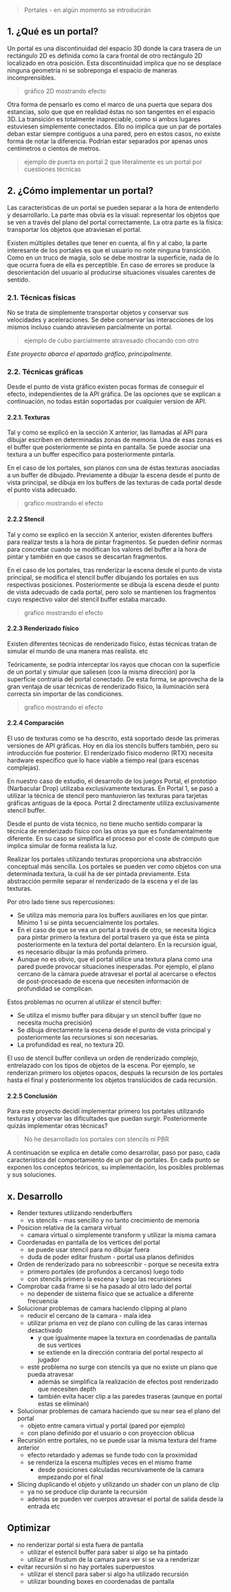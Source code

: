 > Portales - en algún momento se introducirán

## 1. ¿Qué es un portal?

Un portal es una discontinuidad del espacio 3D donde la cara trasera de un rectángulo 2D es definida como la cara frontal de otro rectángulo 2D localizado en otra posición. Esta discontinuidad implica que no se desplace ninguna geometría ni se sobreponga el espacio de maneras incomprensibles.

> gráfico 2D mostrando efecto

Otra forma de pensarlo es como el marco de una puerta que separa dos estancias, solo que que en realidad éstas no son tangentes en el espacio 3D. La transición es totalmente inapreciable, como si ambos lugares estuviesen simplemente conectados. Ello no implica que un par de portales deban estar siempre contiguos a una pared, pero en estos casos, no existe forma de notar la diferencia. Podrían estar separados por apenas unos centímetros o cientos de metros.

> ejemplo de puerta en portal 2 que literalmente es un portal por cuestiones técnicas

## 2. ¿Cómo implementar un portal?

Las características de un portal se pueden separar a la hora de entenderlo y desarrollarlo. La parte mas obvia es la visual: representar los objetos que se ven a través del plano del portal correctamente. La otra parte es la física: transportar los objetos que atraviesan el portal.

Existen múltiples detalles que tener en cuenta, al fin y al cabo, la parte interesante de los portales es que el usuario no note ninguna transición. Como en un truco de magia, solo se debe mostrar la superficie, nada de lo que ocurra fuera de ella es perceptible. En caso de errores se produce la desorientación del usuario al producirse situaciones visuales carentes de sentido.

### 2.1. Técnicas físicas
No se trata de simplemente transportar objetos y conservar sus velocidades y aceleraciones. Se debe conservar las interacciones de los mismos incluso cuando atraviesen parcialmente un portal.

> ejemplo de cubo parcialmente atravesado chocando con otro

*Este proyecto abarca el apartado gráfico, principalmente.*

### 2.2. Técnicas gráficas
Desde el punto de vista gráfico existen pocas formas de conseguir el efecto, independientes de la API gráfica. De las opciones que se explican a continuación, no todas están soportadas por cualquier version de API.

#### 2.2.1. Texturas
Tal y como se explicó en la sección X anterior, las llamadas al API para dibujar escriben en determinadas zonas de memoria. Una de esas zonas es el buffer que posteriormente se pinta en pantalla. Se puede asociar una textura a un buffer específico para posteriormente pintarla.

En el caso de los portales, son planos con una de éstas texturas asociadas a un buffer de dibujado. Previamente a dibujar la escena desde el punto de vista principal, se dibuja en los buffers de las texturas de cada portal desde el punto vista adecuado.

> grafico mostrando el efecto

#### 2.2.2 Stencil
Tal y como se explicó en la sección X anterior, existen diferentes buffers para realizar tests a la hora de pintar fragmentos. Se pueden definir normas para concretar cuando se modifican los valores del buffer a la hora de pintar y también en que casos se descartan fragmentos.

En el caso de los portales, tras renderizar la escena desde el punto de vista principal, se modifica el stencil buffer dibujando los portales en sus respectivas posiciones. Posteriormente se dibuja la escena desde el punto de vista adecuado de cada portal, pero solo se mantienen los fragmentos cuyo respectivo valor del stencil buffer estaba marcado.

> grafico mostrando el efecto

#### 2.2.3 Renderizado físico
Existen diferentes técnicas de renderizado físico, éstas técnicas tratan de simular el mundo de una manera mas realista. etc

Teóricamente, se podría interceptar los rayos que chocan con la superficie de un portal y simular que saliesen (con la misma dirección) por la superficie contraria del portal conectado. De esta forma, se aprovecha de la gran ventaja de usar técnicas de renderizado físico, la iluminación será correcta sin importar de las condiciones.

> grafico mostrando el efecto

#### 2.2.4 Comparación
El uso de texturas como se ha descrito, está soportado desde las primeras versiones de API gráficas. Hoy en día los stencils buffers también, pero su introducción fue posterior. El renderizado físico moderno (RTX) necesita hardware específico que lo hace viable a tiempo real (para escenas complejas).

En nuestro caso de estudio, el desarrollo de los juegos Portal, el prototipo (Narbacular Drop) utilizaba exclusivamente texturas. En Portal 1, se pasó a utilizar la técnica de stencil pero mantuvieron las texturas para tarjetas gráficas antiguas de la época. Portal 2 directamente utiliza exclusivamente stencil buffer.

Desde el punto de vista técnico, no tiene mucho sentido comparar la técnica de renderizado físico con las otras ya que es fundamentalmente diferente. En su caso se simplifica el proceso por el coste de cómputo que implica simular de forma realista la luz.

Realizar los portales utilizando texturas proporciona una abstracción conceptual más sencilla. Los portales se pueden ver como objetos con una determinada textura, la cuál ha de ser pintada previamente. Esta abstracción permite separar el renderizado de la escena y el de las texturas.

Por otro lado tiene sus repercusiones:
* Se utiliza más memoria para los buffers auxiliares en los que pintar. Mínimo 1 si se pinta secuencialmente los portales.
* En el caso de que se vea un portal a través de otro, se necesita lógica para pintar primero la textura del portal trasero ya que ésta se pinta posteriormente en la textura del portal delantero. En la recursión igual, es necesario dibujar la más profunda primero.
* Aunque no es obvio, que el portal utilice una textura plana como una pared puede provocar situaciones inesperadas. Por ejemplo, el plano cercano de la cámara puede atravesar el portal al acercarse o efectos de post-procesado de escena que necesiten información de profundidad se complican.

Estos problemas no ocurren al utilizar el stencil buffer:
* Se utiliza el mismo buffer para dibujar y un stencil buffer (que no necesita mucha precisión)
* Se dibuja directamente la escena desde el punto de vista principal y posteriormente las recursiones si son necesarias.
* La profundidad es real, no textura 2D.

El uso de stencil buffer conlleva un orden de renderizado complejo, entrelazado con los tipos de objetos de la escena. Por ejemplo, se renderizan primero los objetos opacos, después la recursión de los portales hasta el final y posteriormente los objetos translúcidos de cada recursión.

#### 2.2.5 Conclusión
Para este proyecto decidí implementar primero los portales utilizando texturas y observar las dificultades que puedan surgir. Posteriormente quizás implementar otras técnicas?

> No he desarrollado los portales con stencils ni PBR

A continuación se explica en detalle como desarrollar, paso por paso, cada característica del comportamiento de un par de portales. En cada punto se exponen los conceptos teóricos, su implementación, los posibles problemas y sus soluciones.


## x. Desarrollo
* Render textures utilizando renderbuffers
	* vs stencils - mas sencillo y no tanto crecimiento de memoria
* Posicion relativa de la camara virtual
	* camara virtual o simplemente transform y utilizar la misma camara
* Coordenadas en pantalla de los vertices del portal
	* se puede usar stencil para no dibujar fuera
	* duda de poder editar frustum - portal usa planos definidos
* Orden de renderizado para no sobreescribir - porque se necesita extra
	* primero portales (de profundos a cercanos) luego todo
	* con stencils primero la escena y luego las recursiones
* Comprobar cada frame si se ha pasado al otro lado del portal
	* no depender de sistema físico que se actualice a diferente frecuencia
* Solucionar problemas de camara haciendo clipping al plano
	* reducir el cercano de la camara - mala idea
	* utilizar prisma en vez de plano con culling de las caras internas desactivado
		* y que igualmente mapee la textura en coordenadas de pantalla de sus vertices
		* se extiende en la dirección contraria del portal respecto al jugador
	* esté problema no surge con stencils ya que no existe un plano que pueda atravesar
		* además se simplifica la realización de efectos post renderizado que necesiten depth
		* también evita hacer clip a las paredes traseras (aunque en portal estas se eliminan)
* Solucionar problemas de camara haciendo que su near sea el plano del portal
	* objeto entre camara virtual y portal (pared por ejemplo)
	* con plano definido por el usuario o con proyeccion oblicua
* Recursión entre portales, no se puede usar la misma textura del frame anterior
	* efecto retardado y ademas se funde todo con la proximidad
	* se renderiza la escena multiples veces en el mismo frame
		* desde posiciones calculadas recursivamente de la camara empezando por el final
* Slicing duplicando el objeto y utilizando un shader con un plano de clip
	* ya no se produce clip durante la recursión
	* además se pueden ver cuerpos atravesar el portal de salida desde la entrada etc


## Optimizar
* no renderizar portal si esta fuera de pantalla
	* utilizar el estencil buffer para saber si algo se ha pintado
	* utilizar el frustum de la camara para ver si se va a renderizar
* evitar recursión si no hay portales superpuestos
	* utilizar el stencil para saber si algo ha utilizado recursión
	* utilizar bounding boxes en coordenadas de pantalla
